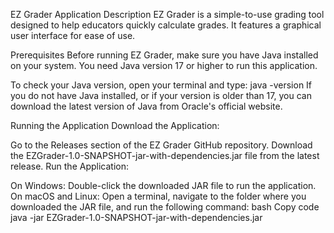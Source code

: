 EZ Grader Application
Description
EZ Grader is a simple-to-use grading tool designed to help educators quickly calculate grades. It features a graphical user interface for ease of use.

Prerequisites
Before running EZ Grader, make sure you have Java installed on your system. You need Java version 17 or higher to run this application.

To check your Java version, open your terminal and type:
java -version
If you do not have Java installed, or if your version is older than 17, you can download the latest version of Java from Oracle's official website.

Running the Application
Download the Application:

Go to the Releases section of the EZ Grader GitHub repository.
Download the EZGrader-1.0-SNAPSHOT-jar-with-dependencies.jar file from the latest release.
Run the Application:

On Windows: Double-click the downloaded JAR file to run the application.
On macOS and Linux: Open a terminal, navigate to the folder where you downloaded the JAR file, and run the following command:
bash
Copy code
java -jar EZGrader-1.0-SNAPSHOT-jar-with-dependencies.jar
